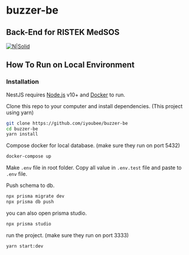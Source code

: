 # buzzer-be

## Back-End for RISTEK MedSOS

[![N|Solid](https://p1-jj.byteimg.com/tos-cn-i-t2oaga2asx/gold-user-assets/2017/8/30/ccdab75832d3da51023b07c109c3971a~tplv-t2oaga2asx-image.image)](https://nestjs.com/)

## How To Run on Local Environment

### Installation

NestJS requires [Node.js](https://nodejs.org/) v10+ and [Docker](https://www.docker.com/) to run.

Clone this repo to your computer and install dependencies. (This project using yarn)

```sh
git clone https://github.com/iyoubee/buzzer-be
cd buzzer-be
yarn install
```

Compose docker for local database. (make sure they run on port 5432)

```sh
docker-compose up
```

Make `.env` file in root folder. Copy all value in `.env.test` file and paste to `.env` file.

Push schema to db.

```sh
npx prisma migrate dev
npx prisma db push
```

you can also open prisma studio.

```sh
npx prisma studio
```

run the project. (make sure they run on port 3333)

```sh
yarn start:dev
```
